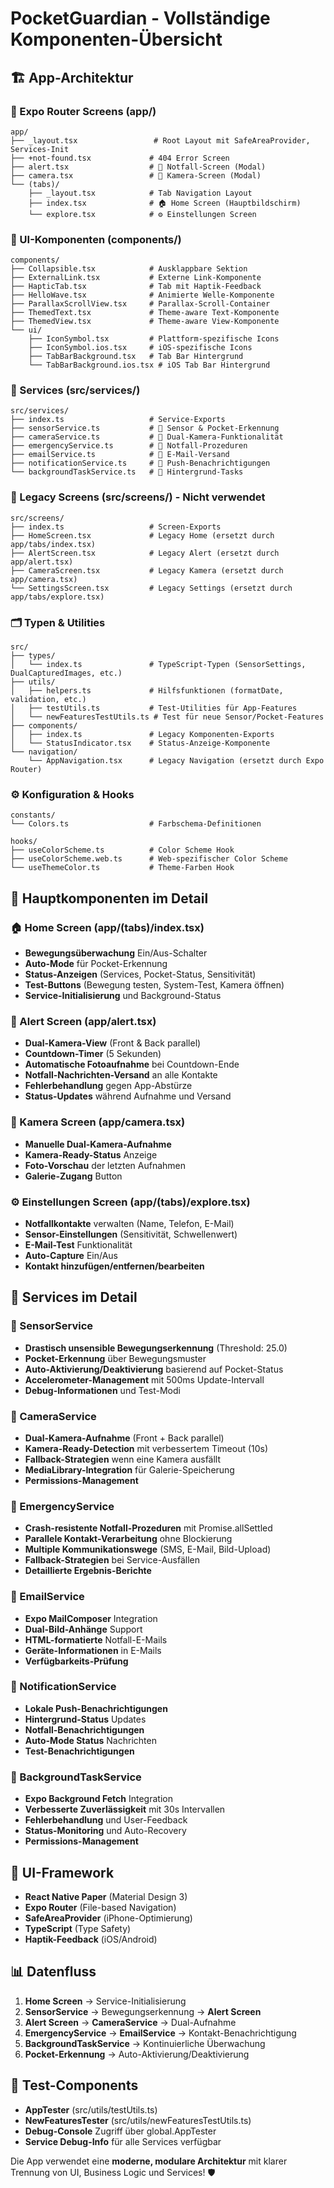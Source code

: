 # PocketGuardian - Vollständige Komponenten-Übersicht

## 🏗️ App-Architektur

### 📱 Expo Router Screens (app/)
```
app/
├── _layout.tsx                 # Root Layout mit SafeAreaProvider, Services-Init
├── +not-found.tsx             # 404 Error Screen
├── alert.tsx                  # 🚨 Notfall-Screen (Modal)
├── camera.tsx                 # 📸 Kamera-Screen (Modal)
└── (tabs)/
    ├── _layout.tsx            # Tab Navigation Layout
    ├── index.tsx              # 🏠 Home Screen (Hauptbildschirm)
    └── explore.tsx            # ⚙️ Einstellungen Screen
```

### 🧩 UI-Komponenten (components/)
```
components/
├── Collapsible.tsx            # Ausklappbare Sektion
├── ExternalLink.tsx           # Externe Link-Komponente  
├── HapticTab.tsx              # Tab mit Haptik-Feedback
├── HelloWave.tsx              # Animierte Welle-Komponente
├── ParallaxScrollView.tsx     # Parallax-Scroll-Container
├── ThemedText.tsx             # Theme-aware Text-Komponente
├── ThemedView.tsx             # Theme-aware View-Komponente
└── ui/
    ├── IconSymbol.tsx         # Plattform-spezifische Icons
    ├── IconSymbol.ios.tsx     # iOS-spezifische Icons
    ├── TabBarBackground.tsx   # Tab Bar Hintergrund
    └── TabBarBackground.ios.tsx # iOS Tab Bar Hintergrund
```

### 🔧 Services (src/services/)
```
src/services/
├── index.ts                   # Service-Exports
├── sensorService.ts           # 📱 Sensor & Pocket-Erkennung
├── cameraService.ts           # 📸 Dual-Kamera-Funktionalität
├── emergencyService.ts        # 🚨 Notfall-Prozeduren
├── emailService.ts            # 📧 E-Mail-Versand
├── notificationService.ts     # 🔔 Push-Benachrichtigungen
└── backgroundTaskService.ts   # 🔄 Hintergrund-Tasks
```

### 🎨 Legacy Screens (src/screens/) - Nicht verwendet
```
src/screens/
├── index.ts                   # Screen-Exports
├── HomeScreen.tsx             # Legacy Home (ersetzt durch app/tabs/index.tsx)
├── AlertScreen.tsx            # Legacy Alert (ersetzt durch app/alert.tsx)
├── CameraScreen.tsx           # Legacy Kamera (ersetzt durch app/camera.tsx)
└── SettingsScreen.tsx         # Legacy Settings (ersetzt durch app/tabs/explore.tsx)
```

### 🗂️ Typen & Utilities
```
src/
├── types/
│   └── index.ts               # TypeScript-Typen (SensorSettings, DualCapturedImages, etc.)
├── utils/
│   ├── helpers.ts             # Hilfsfunktionen (formatDate, validation, etc.)
│   ├── testUtils.ts           # Test-Utilities für App-Features
│   └── newFeaturesTestUtils.ts # Test für neue Sensor/Pocket-Features
├── components/
│   ├── index.ts               # Legacy Komponenten-Exports
│   └── StatusIndicator.tsx    # Status-Anzeige-Komponente
└── navigation/
    └── AppNavigation.tsx      # Legacy Navigation (ersetzt durch Expo Router)
```

### ⚙️ Konfiguration & Hooks
```
constants/
└── Colors.ts                  # Farbschema-Definitionen

hooks/
├── useColorScheme.ts          # Color Scheme Hook
├── useColorScheme.web.ts      # Web-spezifischer Color Scheme
└── useThemeColor.ts           # Theme-Farben Hook
```

## 🎯 Hauptkomponenten im Detail

### 🏠 Home Screen (app/(tabs)/index.tsx)
- **Bewegungsüberwachung** Ein/Aus-Schalter
- **Auto-Mode** für Pocket-Erkennung
- **Status-Anzeigen** (Services, Pocket-Status, Sensitivität)
- **Test-Buttons** (Bewegung testen, System-Test, Kamera öffnen)
- **Service-Initialisierung** und Background-Status

### 🚨 Alert Screen (app/alert.tsx)
- **Dual-Kamera-View** (Front & Back parallel)
- **Countdown-Timer** (5 Sekunden)
- **Automatische Fotoaufnahme** bei Countdown-Ende
- **Notfall-Nachrichten-Versand** an alle Kontakte
- **Fehlerbehandlung** gegen App-Abstürze
- **Status-Updates** während Aufnahme und Versand

### 📸 Kamera Screen (app/camera.tsx)
- **Manuelle Dual-Kamera-Aufnahme**
- **Kamera-Ready-Status** Anzeige
- **Foto-Vorschau** der letzten Aufnahmen
- **Galerie-Zugang** Button

### ⚙️ Einstellungen Screen (app/(tabs)/explore.tsx)
- **Notfallkontakte** verwalten (Name, Telefon, E-Mail)
- **Sensor-Einstellungen** (Sensitivität, Schwellenwert)
- **E-Mail-Test** Funktionalität
- **Auto-Capture** Ein/Aus
- **Kontakt hinzufügen/entfernen/bearbeiten**

## 🔧 Services im Detail

### 📱 SensorService
- **Drastisch unsensible Bewegungserkennung** (Threshold: 25.0)
- **Pocket-Erkennung** über Bewegungsmuster
- **Auto-Aktivierung/Deaktivierung** basierend auf Pocket-Status
- **Accelerometer-Management** mit 500ms Update-Intervall
- **Debug-Informationen** und Test-Modi

### 📸 CameraService
- **Dual-Kamera-Aufnahme** (Front + Back parallel)
- **Kamera-Ready-Detection** mit verbessertem Timeout (10s)
- **Fallback-Strategien** wenn eine Kamera ausfällt
- **MediaLibrary-Integration** für Galerie-Speicherung
- **Permissions-Management**

### 🚨 EmergencyService
- **Crash-resistente Notfall-Prozeduren** mit Promise.allSettled
- **Parallele Kontakt-Verarbeitung** ohne Blockierung
- **Multiple Kommunikationswege** (SMS, E-Mail, Bild-Upload)
- **Fallback-Strategien** bei Service-Ausfällen
- **Detaillierte Ergebnis-Berichte**

### 📧 EmailService
- **Expo MailComposer** Integration
- **Dual-Bild-Anhänge** Support
- **HTML-formatierte** Notfall-E-Mails
- **Geräte-Informationen** in E-Mails
- **Verfügbarkeits-Prüfung**

### 🔔 NotificationService
- **Lokale Push-Benachrichtigungen**
- **Hintergrund-Status** Updates
- **Notfall-Benachrichtigungen**
- **Auto-Mode Status** Nachrichten
- **Test-Benachrichtigungen**

### 🔄 BackgroundTaskService
- **Expo Background Fetch** Integration
- **Verbesserte Zuverlässigkeit** mit 30s Intervallen
- **Fehlerbehandlung** und User-Feedback
- **Status-Monitoring** und Auto-Recovery
- **Permissions-Management**

## 🎨 UI-Framework

- **React Native Paper** (Material Design 3)
- **Expo Router** (File-based Navigation)
- **SafeAreaProvider** (iPhone-Optimierung)
- **TypeScript** (Type Safety)
- **Haptik-Feedback** (iOS/Android)

## 📊 Datenfluss

1. **Home Screen** → Service-Initialisierung
2. **SensorService** → Bewegungserkennung → **Alert Screen**
3. **Alert Screen** → **CameraService** → Dual-Aufnahme
4. **EmergencyService** → **EmailService** → Kontakt-Benachrichtigung
5. **BackgroundTaskService** → Kontinuierliche Überwachung
6. **Pocket-Erkennung** → Auto-Aktivierung/Deaktivierung

## 🧪 Test-Components

- **AppTester** (src/utils/testUtils.ts)
- **NewFeaturesTester** (src/utils/newFeaturesTestUtils.ts)
- **Debug-Console** Zugriff über global.AppTester
- **Service Debug-Info** für alle Services verfügbar

Die App verwendet eine **moderne, modulare Architektur** mit klarer Trennung von UI, Business Logic und Services! 🛡️
